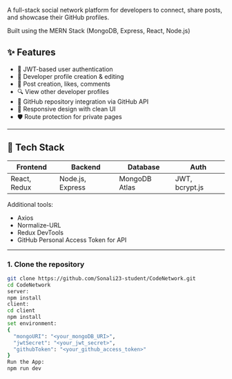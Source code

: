A full-stack social network platform for developers to connect, share posts, and showcase their GitHub profiles.

Built using the MERN Stack (MongoDB, Express, React, Node.js)
## ✨ Features

- 🔐 JWT-based user authentication
- 👤 Developer profile creation & editing
- 📝 Post creation, likes, comments
- 🔍 View other developer profiles
- 🐙 GitHub repository integration via GitHub API
- 🔄 Responsive design with clean UI
- 🛡️ Route protection for private pages

---

## 🧱 Tech Stack

| Frontend         | Backend          | Database      | Auth           |
|------------------|------------------|---------------|----------------|
| React, Redux     | Node.js, Express | MongoDB Atlas | JWT, bcrypt.js |

Additional tools:
- Axios
- Normalize-URL
- Redux DevTools
- GitHub Personal Access Token for API

---
### 1. Clone the repository

```bash
git clone https://github.com/Sonali23-student/CodeNetwork.git
cd CodeNetwork
server:
npm install
client:
cd client
npm install
set environment:
{
  "mongoURI": "<your_mongoDB_URI>",
  "jwtSecret": "<your_jwt_secret>",
  "githubToken": "<your_github_access_token>"
}
Run the App:
npm run dev
